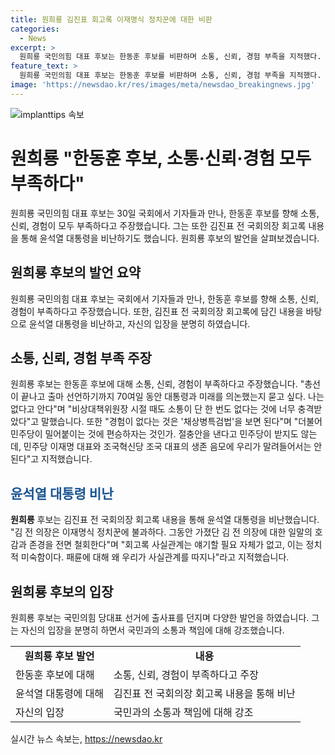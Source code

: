 ```yaml
---
title: 원희룡 김진표 회고록 이재명식 정치꾼에 대한 비판
categories:
  - News
excerpt: >
  원희룡 국민의힘 대표 후보는 한동훈 후보를 비판하며 소통, 신뢰, 경험 부족을 지적했다. 또한 김진표 전 국회의장의 회고록을 향해 비난을 퍼부은 원 후보는 대통령과의 의논, 총선 후 경험 등을 강조하며 선대위원장 시절과 국민의힘 대표와의 신뢰 관계에 대한 의문을 제기했다. 그러면서 민주당의 법안에 대한 입장을 밝히고, 국민을 배신하지 않기 위한 책임과 소통의 중요성을 강조했다.
feature_text: >
  원희룡 국민의힘 대표 후보는 한동훈 후보를 비판하며 소통, 신뢰, 경험 부족을 지적했다. 또한 김진표 전 국회의장의 회고록을 향해 비난을 퍼부은 원 후보는 대통령과의 의논, 총선 후 경험 등을 강조하며 선대위원장 시절과 국민의힘 대표와의 신뢰 관계에 대한 의문을 제기했다. 그러면서 민주당의 법안에 대한 입장을 밝히고, 국민을 배신하지 않기 위한 책임과 소통의 중요성을 강조했다.
image: 'https://newsdao.kr/res/images/meta/newsdao_breakingnews.jpg'
---
```


<p><img src="https://newsdao.kr/res/images/meta/newsdao_breakingnews.jpg" alt="implanttips 속보" /></p>

<h1 data-ke-size="size36">원희룡 "한동훈 후보, 소통·신뢰·경험 모두 부족하다"</h1>

<p data-ke-size="size16">원희룡 국민의힘 대표 후보는 30일 국회에서 기자들과 만나, 한동훈 후보를 향해 소통, 신뢰, 경험이 모두 부족하다고 주장했습니다. 그는 또한 김진표 전 국회의장 회고록 내용을 통해 윤석열 대통령을 비난하기도 했습니다. 원희룡 후보의 발언을 살펴보겠습니다.</p>

<h2 data-ke-size="size26">원희룡 후보의 발언 요약</h2>

<p data-ke-size="size16">원희룡 국민의힘 대표 후보는 국회에서 기자들과 만나, 한동훈 후보를 향해 소통, 신뢰, 경험이 부족하다고 주장했습니다. 또한, 김진표 전 국회의장 회고록에 담긴 내용을 바탕으로 윤석열 대통령을 비난하고, 자신의 입장을 분명히 하였습니다.</p>

<h2 data-ke-size="size26"><b>소통, 신뢰, 경험 부족 주장</b></h2>

<p data-ke-size="size16">원희룡 후보는 한동훈 후보에 대해 소통, 신뢰, 경험이 부족하다고 주장했습니다. "총선이 끝나고 출마 선언하기까지 70여일 동안 대통령과 미래를 의논했는지 묻고 싶다. 나는 없다고 안다"며 "비상대책위원장 시절 때도 소통이 단 한 번도 없다는 것에 너무 충격받았다"고 말했습니다. 또한 "경험이 없다는 것은 '채상병특검법'을 보면 된다"며 "더불어민주당이 밀어붙이는 것에 편승하자는 것인가. 절충안을 낸다고 민주당이 받지도 않는데, 민주당 이재명 대표와 조국혁신당 조국 대표의 생존 음모에 우리가 말려들어서는 안 된다"고 지적했습니다.</p>

<h2 data-ke-size="size26"><span style="color: #1a5490;">윤석열 대통령 비난</span></h2>

<p data-ke-size="size16"><b>원희룡</b> 후보는 김진표 전 국회의장 회고록 내용을 통해 윤석열 대통령을 비난했습니다. "김 전 의장은 이재명식 정치꾼에 불과하다. 그동안 가졌단 김 전 의장에 대한 일말의 호감과 존경을 전면 철회한다"며 "회고록 사실관계는 얘기할 필요 자체가 없고, 이는 정치적 미숙함이다. 패륜에 대해 왜 우리가 사실관계를 따지나"라고 지적했습니다.</p>

<h2 data-ke-size="size26">원희룡 후보의 입장</h2>

<p data-ke-size="size16">원희룡 후보는 국민의힘 당대표 선거에 출사표를 던지며 다양한 발언을 하였습니다. 그는 자신의 입장을 분명히 하면서 국민과의 소통과 책임에 대해 강조했습니다.</p>

<table>
<tbody>
<tr>
<td style="text-align: center; height: 17px;"><b>원희룡 후보 발언</b></td>
<td style="text-align: center; height: 17px;"><b>내용</b></td>
</tr>
<tr>
<td style="text-align: left;">한동훈 후보에 대해</td>
<td style="text-align: left;">소통, 신뢰, 경험이 부족하다고 주장</td>
</tr>
<tr>
<td style="text-align: left;">윤석열 대통령에 대해</td>
<td style="text-align: left;">김진표 전 국회의장 회고록 내용을 통해 비난</td>
</tr>
<tr>
<td style="text-align: left;">자신의 입장</td>
<td style="text-align: left;">국민과의 소통과 책임에 대해 강조</td>
</tr>
</tbody>
</table>
실시간 뉴스 속보는, <a href="https://newsdao.kr" rel="dofollow">https://newsdao.kr</a>


